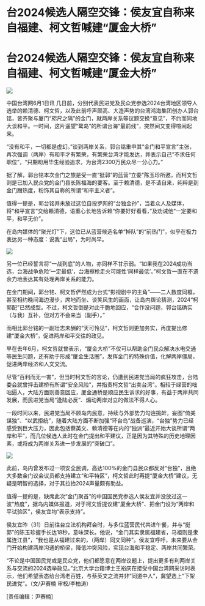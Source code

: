 # 台2024候选人隔空交锋：侯友宜自称来自福建、柯文哲喊建“厦金大桥”

# 台2024候选人隔空交锋：侯友宜自称来自福建、柯文哲喊建“厦金大桥”

![](https://inews.gtimg.com/newsapp_bt/0/15802166741/1000)

中国台湾网6月1日讯
几日前，分别代表民进党及民众党参选2024台湾地区领导人选举的赖清德、柯文哲，以及此前呼声颇高、大造声势的台湾鸿海集团创办人郭台铭，皆齐聚与厦门“咫尺之隔”的金门，就两岸关系等议题交换“意见”，不约而同地大谈和平。一时间，这片遥望“鹭岛”的所谓台海“最前线”，突然间又变得喧闹起来。

“没有和平，一切都是虚幻。”谈到两岸关系，郭台铭重申其“金门和平宣言”主张，再次强调（两岸）有和平才有繁荣，有繁荣台湾才能发达，并表示自己“不求任何职位”，“只期盼用毕生经验追求，为台湾2300万民众尽一分心力。”

据了解，郭台铭本次金门之旅是受一直“挺郭”的蓝营“立委”陈玉珍所邀，而柯文哲则是已加入民众党的金门县长陈福海的要客。至于赖清德，是不请自来，纯粹是到金门蹭热度，粉饰其自称的所谓“和平主义者”。

值得一提是，郭台铭并未放过这位自投罗网的“台独金孙”，当着众人及媒体，将“和平宣言”交给赖清德，语重心长地告诉赖“你要好好看看，”及劝诫他“一定要和平，和平无价”。

在岛内媒体的“聚光灯”下，这位已从蓝营候选名单“掉队”的“前热门”，似乎在极力表达另一种态度：说我“出局”，为时尚早。

![](https://inews.gtimg.com/newsapp_bt/0/15802166742/1000)

另一位已经誓言将“一战到底”的人物，亦同样不甘示弱。“如果我在2024成功当选，台海战争危险‘一定最低’，台海擦枪走火可能性‘同样最低’。”柯文哲一直在不遗余力地表达其有处理两岸关系的能力。

在金门期间，郭台铭、柯文哲俨然成为台式“影视剧中的主角”——二人数度同框，甚至相约晚间海边漫步，席地而坐、谈笑风生的画面，让岛内舆论猜测，2024“柯郭配”已然成型。不过，柯文哲倒是对此干脆地回应，“合作没问题，郭台铭确实（与我）互补，但对方不会来当（副手）。”

而相比郭台铭的一副壮志未酬的“天可怜见”，柯文哲则更加务实，再度提出修建“厦金大桥”，促进两岸和平交往的政见。

早在去年6月，柯文哲就曾表示，“厦金大桥”不仅可以帮助金门民众解决水电交通等民生问题，还有助于形成“厦金生活圈”，发挥金门的特殊价值，化解两岸僵局，促进两岸经济和人文交流。

尽管“百利而无一害”，但当时柯文哲的言论，仍遭到民进党当局的疯狂攻击，台陆委会就曾抨击建桥有所谓“安全风险”，并指责柯文哲“出卖台湾”。相较于绿营的咄咄逼人，大陆方面则善意回应，厦金通桥是顺应民生诉求的好事，有益于两岸共同发展，而民进党当局“逢陆必反”、煽动两岸对立的做法不得人心。

一段时间以来，民进党当局不顾岛内民意，持续与外部势力勾连挑衅，妄图“倚美谋独”、“以武拒统”，随着大陆方面不断加强“环台岛”战备巡演，“台独”势力已经感受到巨大压力，因此包括蔡英文、赖清德等在内的“独派”最近开始大谈所谓“两岸和平”，而几位候选人此时在金门提出和平建议，正是因为其特殊的历史地理因素，或将成为两岸关系进一步发展的“突破口”。

![](https://inews.gtimg.com/newsapp_bt/0/15802166743/1000)

此前，岛内曾发布过一项安全民调，高达100%的金门县民众都反对“台独”，且绝大多数金门议会议员都支持建立“和平特区”，柯文哲此时再提“厦金大桥”建议，无疑是明智的选择，对于其拉抬2024声量颇有助益。

值得一提的是，缺席此次“金门聚首”的中国国民党参选人侯友宜并没放过这一波“热度”，据岛内媒体报道，对于柯文哲提议建“厦金大桥”、把金门设为“两岸和平试验区”，侯友宜均“表示支持”。

侯友宜昨（31）日前往台立法机构拜会时，与多位蓝营民代共进午餐，并与“挺郭”的陈玉珍握手长达18秒，意味深长。他说，“金门其实隶属福建省，马祖则是隶属连江县”，“我也是从福建过来的，（两岸）同文同种”。侯友宜呼吁，未来要从金门开始构建两岸沟通的桥梁，降低冲突风险，实现台海和平稳定、两岸共同繁荣。

“不论是中国国民党或是民众党，他们都愿意在两岸议题上，提出更多有利两岸关系与交流的2024选举政见。”北京大学台籍博士王裕庆在接受中国台湾网采访时表示，他们希望表态给台湾老百姓，与蔡英文之流并非“同道中人”，冀望选上“下架民进党”。（文/尹赛楠
审校/李柏涛）

[责任编辑：尹赛楠]

